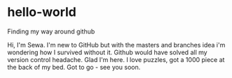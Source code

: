 # hello-world
Finding my way around github

Hi,
I'm Sewa. I'm new to GitHub but with the masters and branches idea i'm wondering how I survived without it. Github would have solved all my version control headache. Glad I'm here. I love puzzles, got a 1000 piece at the back of my bed. Got to go - see you soon.
